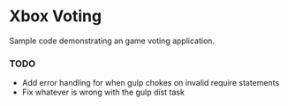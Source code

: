 Xbox Voting
===

Sample code demonstrating an game voting application.

### TODO
* Add error handling for when gulp chokes on invalid require statements
* Fix whatever is wrong with the gulp dist task
